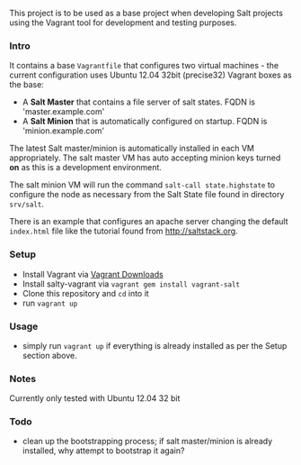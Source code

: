 This project is to be used as a base project when developing Salt projects using the Vagrant tool for development and testing purposes.

### Intro

It contains a base `Vagrantfile` that configures two virtual machines - the current configuration uses Ubuntu 12.04 32bit (precise32) Vagrant boxes as the base:

* A **Salt Master** that contains a file server of salt states. FQDN is 'master.example.com'
* A **Salt Minion** that is automatically configured on startup. FQDN is 'minion.example.com'

The latest Salt master/minion is automatically installed in each VM appropriately. The salt master VM has auto accepting minion keys turned **on** as this is a development environment.

The salt minion VM will run the command `salt-call state.highstate` to configure the node as necessary from the Salt State file found in directory `srv/salt`.

There is an example that configures an apache server changing the default `index.html` file like the tutorial found from http://saltstack.org.

### Setup

* Install Vagrant via [Vagrant Downloads](http://downloads.vagrantup.com/)
* Install salty-vagrant via `vagrant gem install vagrant-salt`
* Clone this repository and `cd` into it
* run `vagrant up`

### Usage

* simply run `vagrant up` if everything is already installed as per the Setup section above.

### Notes

Currently only tested with Ubuntu 12.04 32 bit

### Todo

* clean up the bootstrapping process; if salt master/minion is already installed, why attempt to bootstrap it again?